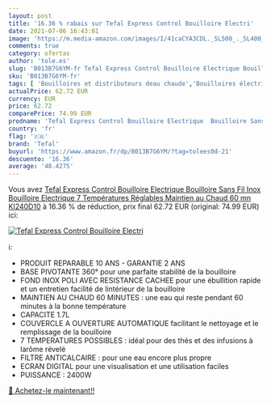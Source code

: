 ```yaml
---
layout: post
title: '16.36 % rabais sur Tefal Express Control Bouilloire Electri'
date: 2021-07-06 16:43:01
image: 'https://m.media-amazon.com/images/I/41caCYA3CDL._SL500_._SL400_.jpg'
comments: true
category: ofertas
author: 'tole.es'
slug: 'B013B7G6YM-fr Tefal Express Control Bouilloire Electrique Bouilloire...'
sku: 'B013B7G6YM-fr'
tags: [ 'Bouilloires et distributeurs deau chaude','Bouilloires électriques','Cuisine et Maison','Petit électroménager','tefal', ]
actualPrice: 62.72 EUR
currency: EUR
price: 62.72
comparePrice: 74.99 EUR
prodname: 'Tefal Express Control Bouilloire Electrique  Bouilloire Sans Fil Inox  Bouilloire Electrique  7 Températures Réglables  Maintien au Chaud 60 mn KI240D10'
country: 'fr'
flag: '🇫🇷'
brand: 'Tefal'
buyurl: 'https://www.amazon.fr/dp/B013B7G6YM/?tag=tolees0d-21'
descuento: '16.36'
average: '48.4275'
---
```


Vous avez [Tefal Express Control Bouilloire Electrique  Bouilloire Sans Fil Inox  Bouilloire Electrique  7 Températures Réglables  Maintien au Chaud 60 mn KI240D10](https://www.amazon.fr/dp/B013B7G6YM/?tag=tolees0d-21)  à  16.36 % de réduction, prix final  62.72 EUR (original: 74.99 EUR) ici:

[![Tefal Express Control Bouilloire Electri](https://m.media-amazon.com/images/I/41caCYA3CDL._SL500_._SL400_.jpg)](https://www.amazon.fr/dp/B013B7G6YM/?tag=tolees0d-21)

ℹ️:

- PRODUIT REPARABLE 10 ANS - GARANTIE 2 ANS
- BASE PIVOTANTE 360° pour une parfaite stabilité de la bouilloire
- FOND INOX POLI AVEC RESISTANCE CACHEE pour une ébullition rapide et un entretien facilité de lintérieur de la bouilloire
- MAINTIEN AU CHAUD 60 MINUTES : une eau qui reste pendant 60 minutes à la bonne température
- CAPACITE 1.7L
- COUVERCLE A OUVERTURE AUTOMATIQUE facilitant le nettoyage et le remplissage de la bouilloire
- 7 TEMPERATURES POSSIBLES : idéal pour des thés et des infusions à larôme révelé
- FILTRE ANTICALCAIRE : pour une eau encore plus propre
- ECRAN DIGITAL pour une visualisation et une utilisation faciles
- PUISSANCE : 2400W

[🛒 Achetez-le maintenant!!](https://www.amazon.fr/dp/B013B7G6YM/?tag=tolees0d-21)
